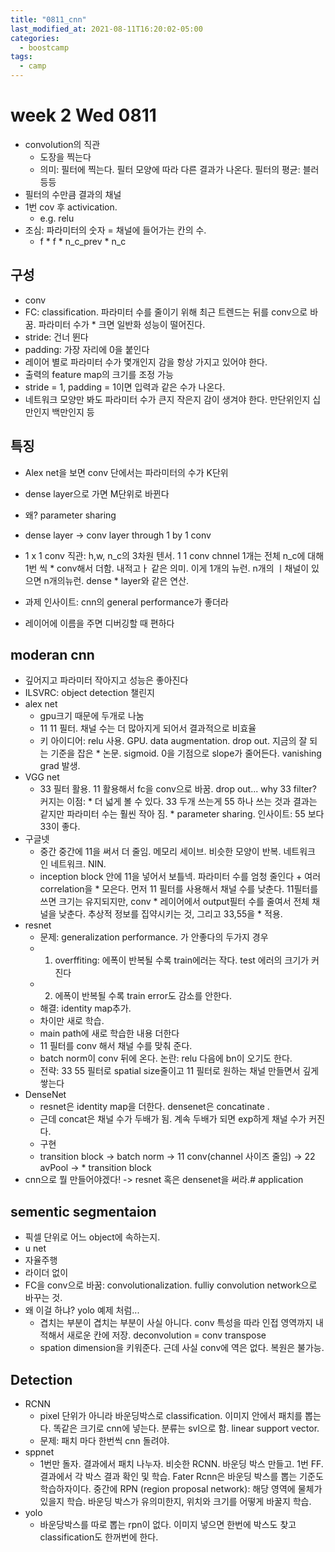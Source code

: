 ```yaml
---
title: "0811_cnn"
last_modified_at: 2021-08-11T16:20:02-05:00
categories:
  - boostcamp
tags:
  - camp
---
```

# week 2 Wed 0811
* convolution의 직관
  * 도장을 찍는다
  * 의미: 필터에 찍는다. 필터 모양에 따라 다른 결과가 나온다. 필터의 평균: 블러 등등
* 필터의 수만큼 결과의 채널
* 1번 cov 후 activication.  
  * e.g. relu
* 조심: 파라미터의 숫자 = 채널에 들어가는 칸의 수. 
  * f * f * n_c_prev * n_c

## 구성
* conv
* FC: classification. 파라미터 수를 줄이기 위해 최근 트렌드는 뒤를 conv으로 바꿈. 파라미터 수가 * 크면 일반화 성능이 떨어진다.
* stride: 건너 뛴다
* padding: 가장 자리에 0을 붙인다
* 레이어 별로 파라미터 수가 몇개인지 감을 항상 가지고 있어야 한다. 
* 출력의 feature map의 크기를 조정 가능
* stride = 1, padding = 1이면 입력과 같은 수가 나온다.
* 네트워크 모양만 봐도 파라미터 수가 큰지 작은지 감이 생겨야 한다. 만단위인지 십만인지 백만인지 등

## 특징
* Alex net을 보면 conv 단에서는 파라미터의 수가 K단위
* dense layer으로 가면 M단위로 바뀐다
* 왜? parameter sharing
* dense layer -> conv layer through 1 by 1 conv
* 1 x 1 conv 직관: h,w, n_c의 3차원 텐서. 1 1 conv chnnel 1개는 전체 n_c에 대해 1번 씩 * conv해서 더함. 내적고ㅏ 같은 의미. 이게 1개의 뉴런. n개의 ㅣ채널이 있으면 n개의뉴런. dense * layer와 같은 연산. 

* 과제 인사이트: cnn의 general performance가 좋더라
* 레이어에 이름을 주면 디버깅할 때 편하다

## moderan cnn
* 깊어지고 파라미터 작아지고 성능은 좋아진다
* ILSVRC: object detection 챌린지 
* alex net
  * gpu크기 때문에 두개로 나눔
  * 11 11 필터. 채널 수는 더 많아지게 되어서 결과적으로 비효율
  * 키 아이디어: relu 사용. GPU. data augmentation. drop out. 지금의 잘 되는 기준을 잡은 * 논문. sigmoid. 0을 기점으로 slope가 줄어든다. vanishing grad 발생. 
* VGG net
  * 33 필터 활용. 11 활용해서 fc을 conv으로 바꿈. drop out... why 33 filter? 커지는 이점: * 더 넓게 볼 수 있다. 33 두개 쓰는게 55 하나 쓰는 것과 결과는 같지만 파라미터 수는 훨씬 작아 짐. * parameter sharing. 인사이트: 55 보다 33이 좋다.
* 구글넷
  * 중간 중간에 11을 써서 더 줄임. 메모리 세이브. 비슷한 모양이 반복. 네트워크 인 네트워크. NIN.
  * inception block 안에 11을 넣어서 보틀넥. 파라미터 수를 엄청 줄인다 + 여러 correlation을 * 모은다. 먼저 11 필터를 사용해서 채널 수를 낮춘다. 11필터를 쓰면 크기는 유지되지만, conv * 레이어에서 output필터 수를 줄여서 전체 채널을 낮춘다. 추상적 정보를 집약시키는 것, 그리고 33,55을 * 적용.
* resnet
  * 문제: generalization performance. 가 안좋다의 두가지 경우
  * 1. overffiting: 에폭이 반복될 수록 train에러는 작다. test 에러의 크기가 커진다
  * 2. 에폭이 반복될 수록 train error도 감소를 안한다.
  * 해결: identity map추가. 
  * 차이만 새로 학습.
  * main path에 새로 학습한 내용 더한다
  * 11 필터를 conv 해서 채널 수를 맞춰 준다.
  * batch norm이 conv 뒤에 온다. 논란: relu 다음에 bn이 오기도 한다.
  * 전략: 33 55 필터로 spatial size줄이고 11 필터로 원하는 채널 만들면서 깊게 쌓는다
* DenseNet
  * resnet은 identity map을 더한다. densenet은 concatinate .
  * 근데 concat은 채널 수가 두배가 됨. 계속 두배가 되면 exp하게 채널 수가 커진다. 
  * 구현
  * transition block -> batch norm -> 11 conv(channel 사이즈 줄임) -> 22 avPool -> * transition block
* cnn으로 뭘 만들어야겠다! -> resnet 혹은 densenet을 써라.# application

## sementic segmentaion
* 픽셀 단위로 어느 object에 속하는지.
* u net
* 자율주행
* 라이더 없이
* FC을 conv으로 바꿈: convolutionalization. fulliy convolution network으로 바꾸는 것.
* 왜 이걸 하냐? yolo 예제 처럼... 
  * 겹치는 부분이 겹치는 부분이 사실 아니다. conv 특성을 따라 인접 영역까지 내적해서 새로운 칸에 저장. deconvolution = conv transpose
  * spation dimension을 키워준다. 근데 사실 conv에 역은 없다. 복원은 불가능. 

## Detection
* RCNN
  * pixel 단위가 아니라 바운딩박스로 classification. 이미지 안에서 패치를 뽑는다. 똑같은 크기로 cnn에 넣는다. 분류는 svl으로 함. linear support vector. 
  * 문제: 패치 마다 한번씩 cnn 돌려야.
* sppnet 
  * 1번만 돌자. 결과에서 패치 나누자. 비슷한 RCNN. 바운딩 박스 만들고. 1번 FF. 결과에서 각 박스 결과 확인 및 학습. Fater Rcnn은 바운딩 박스를 뽑는 기준도 학습하자이다. 중간에 RPN (region proposal network): 해당 영역에 물체가 있을지 학습. 바운딩 박스가 유의미한지, 위치와 크기를 어떻게 바꿀지 학습. 
* yolo
  * 바운당박스를 따로 뽑는 rpn이 없다. 이미지 넣으면 한번에 박스도 찾고 classification도 한꺼번에 한다. 